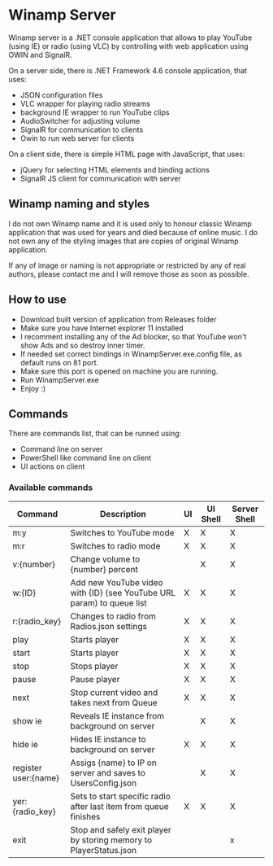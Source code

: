# Winamp Server
Winamp server is a .NET console application that allows to play YouTube (using IE) or radio (using VLC) by controlling with web application using OWIN and SignalR.

On a server side, there is .NET Framework 4.6 console application, that uses:
* JSON configuration files
* VLC wrapper for playing radio streams
* background IE wrapper to run YouTube clips
* AudioSwitcher for adjusting volume
* SignalR for communication to clients
* Owin to run web server for clients

On a client side, there is simple HTML page with JavaScript, that uses:
* jQuery for selecting HTML elements and binding actions
* SignalR JS client for communication with server

## Winamp naming and styles
I do not own Winamp name and it is used only to honour classic Winamp application that was used for years and died because of online music.
I do not own any of the styling images that are copies of original Winamp application.

If any of image or naming is not appropriate or restricted by any of real authors, please contact me and I will remove those as soon as possible.

## How to use

- Download built version of application from Releases folder
- Make sure you have Internet explorer 11 installed
- I recomment installing any of the Ad blocker, so that YouTube won't show Ads and so destroy inner timer.
- If needed set correct bindings in WinampServer.exe.config file, as default runs on 81 port.
- Make sure this port is opened on machine you are running.
- Run WinampServer.exe
- Enjoy :)

## Commands

There are commands list, that can be runned using:
- Command line on server
- PowerShell like command line on client
- UI actions on client

### Available commands
Command | Description | UI | UI Shell | Server Shell
--- | --- | --- | --- | ---
m:y | Switches to YouTube mode | X | X | X
m:r | Switches to radio mode | X | X | X
v:{number} | Change volume to {number} percent | | X | X
w:{ID} | Add new YouTube video with {ID} (see YouTube URL param) to queue list | X | X | X
r:{radio_key} | Changes to radio from Radios.json settings | X | X | X
play | Starts player | X | X | X
start | Starts player | X | X | X
stop | Stops player | X | X | X
pause | Pause player | X | X | X
next | Stop current video and takes next from Queue | X | X | X
show ie | Reveals IE instance from background on server | | X | X
hide ie | Hides IE instance to background on server | X | X | X
register user:{name} | Assigs {name} to IP on server and saves to UsersConfig.json | | X | X
yer:{radio_key} | Sets to start specific radio after last item from queue finishes | X | X | X
exit | Stop and safely exit player by storing memory to PlayerStatus.json | | | x